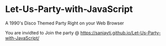# Let-Us-Party-with-JavaScript
A 1990's Disco Themed Party Right on your Web Browser

You are invidted to Join the party @ https://sanjaytj.github.io/Let-Us-Party-with-JavaScript/
